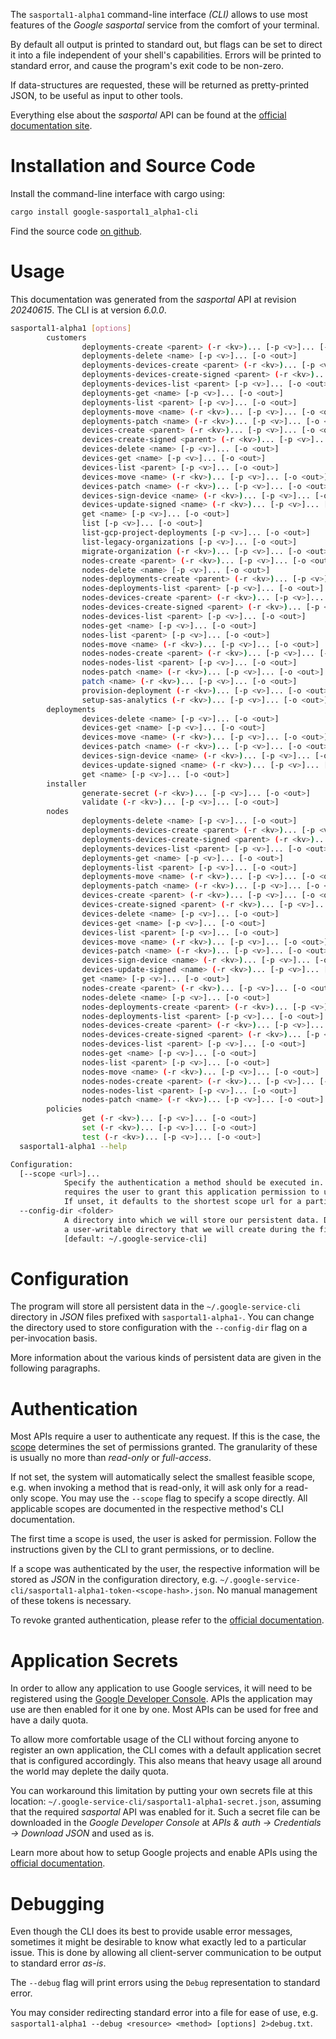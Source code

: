 <!---
DO NOT EDIT !
This file was generated automatically from 'src/generator/templates/cli/README.md.mako'
DO NOT EDIT !
-->
The `sasportal1-alpha1` command-line interface *(CLI)* allows to use most features of the *Google sasportal* service from the comfort of your terminal.

By default all output is printed to standard out, but flags can be set to direct it into a file independent of your shell's
capabilities. Errors will be printed to standard error, and cause the program's exit code to be non-zero.

If data-structures are requested, these will be returned as pretty-printed JSON, to be useful as input to other tools.

Everything else about the *sasportal* API can be found at the
[official documentation site](https://developers.google.com/spectrum-access-system/).

# Installation and Source Code

Install the command-line interface with cargo using:

```bash
cargo install google-sasportal1_alpha1-cli
```

Find the source code [on github](https://github.com/Byron/google-apis-rs/tree/main/gen/sasportal1_alpha1-cli).

# Usage

This documentation was generated from the *sasportal* API at revision *20240615*. The CLI is at version *6.0.0*.

```bash
sasportal1-alpha1 [options]
        customers
                deployments-create <parent> (-r <kv>)... [-p <v>]... [-o <out>]
                deployments-delete <name> [-p <v>]... [-o <out>]
                deployments-devices-create <parent> (-r <kv>)... [-p <v>]... [-o <out>]
                deployments-devices-create-signed <parent> (-r <kv>)... [-p <v>]... [-o <out>]
                deployments-devices-list <parent> [-p <v>]... [-o <out>]
                deployments-get <name> [-p <v>]... [-o <out>]
                deployments-list <parent> [-p <v>]... [-o <out>]
                deployments-move <name> (-r <kv>)... [-p <v>]... [-o <out>]
                deployments-patch <name> (-r <kv>)... [-p <v>]... [-o <out>]
                devices-create <parent> (-r <kv>)... [-p <v>]... [-o <out>]
                devices-create-signed <parent> (-r <kv>)... [-p <v>]... [-o <out>]
                devices-delete <name> [-p <v>]... [-o <out>]
                devices-get <name> [-p <v>]... [-o <out>]
                devices-list <parent> [-p <v>]... [-o <out>]
                devices-move <name> (-r <kv>)... [-p <v>]... [-o <out>]
                devices-patch <name> (-r <kv>)... [-p <v>]... [-o <out>]
                devices-sign-device <name> (-r <kv>)... [-p <v>]... [-o <out>]
                devices-update-signed <name> (-r <kv>)... [-p <v>]... [-o <out>]
                get <name> [-p <v>]... [-o <out>]
                list [-p <v>]... [-o <out>]
                list-gcp-project-deployments [-p <v>]... [-o <out>]
                list-legacy-organizations [-p <v>]... [-o <out>]
                migrate-organization (-r <kv>)... [-p <v>]... [-o <out>]
                nodes-create <parent> (-r <kv>)... [-p <v>]... [-o <out>]
                nodes-delete <name> [-p <v>]... [-o <out>]
                nodes-deployments-create <parent> (-r <kv>)... [-p <v>]... [-o <out>]
                nodes-deployments-list <parent> [-p <v>]... [-o <out>]
                nodes-devices-create <parent> (-r <kv>)... [-p <v>]... [-o <out>]
                nodes-devices-create-signed <parent> (-r <kv>)... [-p <v>]... [-o <out>]
                nodes-devices-list <parent> [-p <v>]... [-o <out>]
                nodes-get <name> [-p <v>]... [-o <out>]
                nodes-list <parent> [-p <v>]... [-o <out>]
                nodes-move <name> (-r <kv>)... [-p <v>]... [-o <out>]
                nodes-nodes-create <parent> (-r <kv>)... [-p <v>]... [-o <out>]
                nodes-nodes-list <parent> [-p <v>]... [-o <out>]
                nodes-patch <name> (-r <kv>)... [-p <v>]... [-o <out>]
                patch <name> (-r <kv>)... [-p <v>]... [-o <out>]
                provision-deployment (-r <kv>)... [-p <v>]... [-o <out>]
                setup-sas-analytics (-r <kv>)... [-p <v>]... [-o <out>]
        deployments
                devices-delete <name> [-p <v>]... [-o <out>]
                devices-get <name> [-p <v>]... [-o <out>]
                devices-move <name> (-r <kv>)... [-p <v>]... [-o <out>]
                devices-patch <name> (-r <kv>)... [-p <v>]... [-o <out>]
                devices-sign-device <name> (-r <kv>)... [-p <v>]... [-o <out>]
                devices-update-signed <name> (-r <kv>)... [-p <v>]... [-o <out>]
                get <name> [-p <v>]... [-o <out>]
        installer
                generate-secret (-r <kv>)... [-p <v>]... [-o <out>]
                validate (-r <kv>)... [-p <v>]... [-o <out>]
        nodes
                deployments-delete <name> [-p <v>]... [-o <out>]
                deployments-devices-create <parent> (-r <kv>)... [-p <v>]... [-o <out>]
                deployments-devices-create-signed <parent> (-r <kv>)... [-p <v>]... [-o <out>]
                deployments-devices-list <parent> [-p <v>]... [-o <out>]
                deployments-get <name> [-p <v>]... [-o <out>]
                deployments-list <parent> [-p <v>]... [-o <out>]
                deployments-move <name> (-r <kv>)... [-p <v>]... [-o <out>]
                deployments-patch <name> (-r <kv>)... [-p <v>]... [-o <out>]
                devices-create <parent> (-r <kv>)... [-p <v>]... [-o <out>]
                devices-create-signed <parent> (-r <kv>)... [-p <v>]... [-o <out>]
                devices-delete <name> [-p <v>]... [-o <out>]
                devices-get <name> [-p <v>]... [-o <out>]
                devices-list <parent> [-p <v>]... [-o <out>]
                devices-move <name> (-r <kv>)... [-p <v>]... [-o <out>]
                devices-patch <name> (-r <kv>)... [-p <v>]... [-o <out>]
                devices-sign-device <name> (-r <kv>)... [-p <v>]... [-o <out>]
                devices-update-signed <name> (-r <kv>)... [-p <v>]... [-o <out>]
                get <name> [-p <v>]... [-o <out>]
                nodes-create <parent> (-r <kv>)... [-p <v>]... [-o <out>]
                nodes-delete <name> [-p <v>]... [-o <out>]
                nodes-deployments-create <parent> (-r <kv>)... [-p <v>]... [-o <out>]
                nodes-deployments-list <parent> [-p <v>]... [-o <out>]
                nodes-devices-create <parent> (-r <kv>)... [-p <v>]... [-o <out>]
                nodes-devices-create-signed <parent> (-r <kv>)... [-p <v>]... [-o <out>]
                nodes-devices-list <parent> [-p <v>]... [-o <out>]
                nodes-get <name> [-p <v>]... [-o <out>]
                nodes-list <parent> [-p <v>]... [-o <out>]
                nodes-move <name> (-r <kv>)... [-p <v>]... [-o <out>]
                nodes-nodes-create <parent> (-r <kv>)... [-p <v>]... [-o <out>]
                nodes-nodes-list <parent> [-p <v>]... [-o <out>]
                nodes-patch <name> (-r <kv>)... [-p <v>]... [-o <out>]
        policies
                get (-r <kv>)... [-p <v>]... [-o <out>]
                set (-r <kv>)... [-p <v>]... [-o <out>]
                test (-r <kv>)... [-p <v>]... [-o <out>]
  sasportal1-alpha1 --help

Configuration:
  [--scope <url>]...
            Specify the authentication a method should be executed in. Each scope
            requires the user to grant this application permission to use it.
            If unset, it defaults to the shortest scope url for a particular method.
  --config-dir <folder>
            A directory into which we will store our persistent data. Defaults to
            a user-writable directory that we will create during the first invocation.
            [default: ~/.google-service-cli]

```

# Configuration

The program will store all persistent data in the `~/.google-service-cli` directory in *JSON* files prefixed with `sasportal1-alpha1-`.  You can change the directory used to store configuration with the `--config-dir` flag on a per-invocation basis.

More information about the various kinds of persistent data are given in the following paragraphs.

# Authentication

Most APIs require a user to authenticate any request. If this is the case, the [scope][scopes] determines the
set of permissions granted. The granularity of these is usually no more than *read-only* or *full-access*.

If not set, the system will automatically select the smallest feasible scope, e.g. when invoking a
method that is read-only, it will ask only for a read-only scope.
You may use the `--scope` flag to specify a scope directly.
All applicable scopes are documented in the respective method's CLI documentation.

The first time a scope is used, the user is asked for permission. Follow the instructions given
by the CLI to grant permissions, or to decline.

If a scope was authenticated by the user, the respective information will be stored as *JSON* in the configuration
directory, e.g. `~/.google-service-cli/sasportal1-alpha1-token-<scope-hash>.json`. No manual management of these tokens
is necessary.

To revoke granted authentication, please refer to the [official documentation][revoke-access].

# Application Secrets

In order to allow any application to use Google services, it will need to be registered using the
[Google Developer Console][google-dev-console]. APIs the application may use are then enabled for it
one by one. Most APIs can be used for free and have a daily quota.

To allow more comfortable usage of the CLI without forcing anyone to register an own application, the CLI
comes with a default application secret that is configured accordingly. This also means that heavy usage
all around the world may deplete the daily quota.

You can workaround this limitation by putting your own secrets file at this location:
`~/.google-service-cli/sasportal1-alpha1-secret.json`, assuming that the required *sasportal* API
was enabled for it. Such a secret file can be downloaded in the *Google Developer Console* at
*APIs & auth -> Credentials -> Download JSON* and used as is.

Learn more about how to setup Google projects and enable APIs using the [official documentation][google-project-new].


# Debugging

Even though the CLI does its best to provide usable error messages, sometimes it might be desirable to know
what exactly led to a particular issue. This is done by allowing all client-server communication to be
output to standard error *as-is*.

The `--debug` flag will print errors using the `Debug` representation to standard error.

You may consider redirecting standard error into a file for ease of use, e.g. `sasportal1-alpha1 --debug <resource> <method> [options] 2>debug.txt`.


[scopes]: https://developers.google.com/+/api/oauth#scopes
[revoke-access]: http://webapps.stackexchange.com/a/30849
[google-dev-console]: https://console.developers.google.com/
[google-project-new]: https://developers.google.com/console/help/new/
